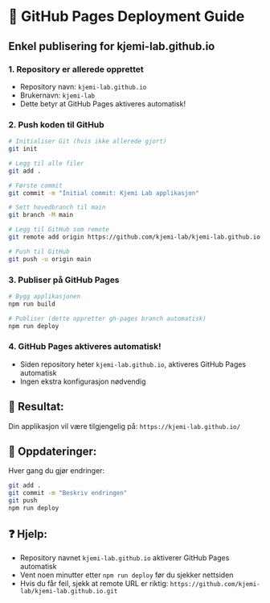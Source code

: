 # 🚀 GitHub Pages Deployment Guide

## Enkel publisering for kjemi-lab.github.io

### 1. **Repository er allerede opprettet**
- Repository navn: `kjemi-lab.github.io`
- Brukernavn: `kjemi-lab`
- Dette betyr at GitHub Pages aktiveres automatisk!

### 2. **Push koden til GitHub**
```bash
# Initialiser Git (hvis ikke allerede gjort)
git init

# Legg til alle filer
git add .

# Første commit
git commit -m "Initial commit: Kjemi Lab applikasjon"

# Sett hovedbranch til main
git branch -M main

# Legg til GitHub som remote
git remote add origin https://github.com/kjemi-lab/kjemi-lab.github.io.git

# Push til GitHub
git push -u origin main
```

### 3. **Publiser på GitHub Pages**
```bash
# Bygg applikasjonen
npm run build

# Publiser (dette oppretter gh-pages branch automatisk)
npm run deploy
```

### 4. **GitHub Pages aktiveres automatisk!**
- Siden repository heter `kjemi-lab.github.io`, aktiveres GitHub Pages automatisk
- Ingen ekstra konfigurasjon nødvendig

## 🎯 **Resultat:**
Din applikasjon vil være tilgjengelig på:
`https://kjemi-lab.github.io/`

## 🔄 **Oppdateringer:**
Hver gang du gjør endringer:
```bash
git add .
git commit -m "Beskriv endringen"
git push
npm run deploy
```

## ❓ **Hjelp:**
- Repository navnet `kjemi-lab.github.io` aktiverer GitHub Pages automatisk
- Vent noen minutter etter `npm run deploy` før du sjekker nettsiden
- Hvis du får feil, sjekk at remote URL er riktig: `https://github.com/kjemi-lab/kjemi-lab.github.io.git`
